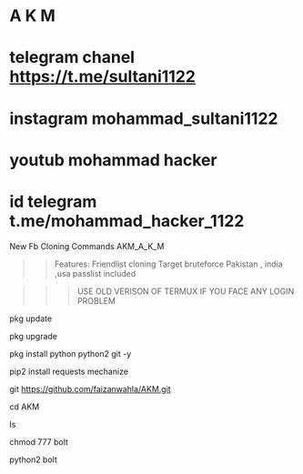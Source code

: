 # A K M 
# telegram chanel https://t.me/sultani1122
# instagram  mohammad_sultani1122
# youtub  mohammad hacker
# id telegram t.me/mohammad_hacker_1122

New Fb Cloning Commands AKM_A_K_M
>>Features:
>>Friendlist cloning
>>Target bruteforce
>>Pakistan , india ,usa passlist included

>>>USE OLD VERISON OF TERMUX IF YOU FACE ANY LOGIN PROBLEM

pkg update

pkg upgrade

pkg install python python2 git -y

pip2 install requests mechanize

git https://github.com/faizanwahla/AKM.git

cd AKM

ls

chmod 777 bolt

python2 bolt
